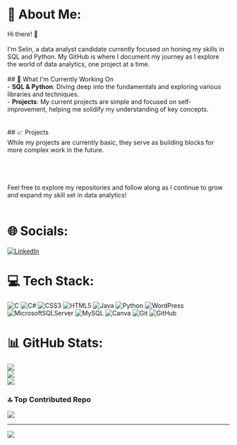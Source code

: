 
# 💫 About Me:
Hi there! 👋<br><br>I'm Selin, a data analyst candidate currently focused on honing my skills in SQL and Python. My GitHub is where I document my journey as I explore the world of data analytics, one project at a time.<br><br>## 🌱 What I'm Currently Working On<br>- **SQL & Python**: Diving deep into the fundamentals and exploring various libraries and techniques.<br>- **Projects**: My current projects are simple and focused on self-improvement, helping me solidify my understanding of key concepts.<br><br><br>## 📈 Projects<br>While my projects are currently basic, they serve as building blocks for more complex work in the future. <br><br><br><br><br>Feel free to explore my repositories and follow along as I continue to grow and expand my skill set in data analytics!<br><br>


# 🌐 Socials:
[![LinkedIn](https://img.shields.io/badge/LinkedIn-%230077B5.svg?logo=linkedin&logoColor=white)](https://linkedin.com/in/https://www.linkedin.com/in/selin-pir/) 

# 💻 Tech Stack:
![C](https://img.shields.io/badge/c-%2300599C.svg?style=plastic&logo=c&logoColor=white) ![C#](https://img.shields.io/badge/c%23-%23239120.svg?style=plastic&logo=csharp&logoColor=white) ![CSS3](https://img.shields.io/badge/css3-%231572B6.svg?style=plastic&logo=css3&logoColor=white) ![HTML5](https://img.shields.io/badge/html5-%23E34F26.svg?style=plastic&logo=html5&logoColor=white) ![Java](https://img.shields.io/badge/java-%23ED8B00.svg?style=plastic&logo=openjdk&logoColor=white) ![Python](https://img.shields.io/badge/python-3670A0?style=plastic&logo=python&logoColor=ffdd54) ![WordPress](https://img.shields.io/badge/WordPress-%23117AC9.svg?style=plastic&logo=WordPress&logoColor=white) ![MicrosoftSQLServer](https://img.shields.io/badge/Microsoft%20SQL%20Server-CC2927?style=plastic&logo=microsoft%20sql%20server&logoColor=white) ![MySQL](https://img.shields.io/badge/mysql-4479A1.svg?style=plastic&logo=mysql&logoColor=white) ![Canva](https://img.shields.io/badge/Canva-%2300C4CC.svg?style=plastic&logo=Canva&logoColor=white) ![Git](https://img.shields.io/badge/git-%23F05033.svg?style=plastic&logo=git&logoColor=white) ![GitHub](https://img.shields.io/badge/github-%23121011.svg?style=plastic&logo=github&logoColor=white)
# 📊 GitHub Stats:
![](https://github-readme-stats.vercel.app/api?username=selinpir&theme=rose_pine&hide_border=false&include_all_commits=false&count_private=false)<br/>
![](https://github-readme-streak-stats.herokuapp.com/?user=selinpir&theme=rose_pine&hide_border=false)<br/>
![](https://github-readme-stats.vercel.app/api/top-langs/?username=selinpir&theme=rose_pine&hide_border=false&include_all_commits=false&count_private=false&layout=compact)

### 🔝 Top Contributed Repo
![](https://github-contributor-stats.vercel.app/api?username=selinpir&limit=5&theme=dark&combine_all_yearly_contributions=true)

---
[![](https://visitcount.itsvg.in/api?id=selinpir&icon=2&color=12)](https://visitcount.itsvg.in)

<!-- Proudly created with GPRM ( https://gprm.itsvg.in ) -->
